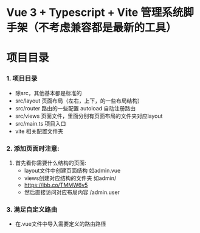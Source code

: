 # Vue 3 + Typescript + Vite 管理系统脚手架（不考虑兼容都是最新的工具）

# 项目目录
### 1. 项目目录
- 除src，其他基本都是标准的
- src/layout 页面布局（左右，上下，的一些布局结构）
- src/router 路由的一些配置 autoload 自动注册路由
- src/views 页面文件，里面分别有页面布局的文件夹对应layout
- src/main.ts 项目入口
- vite 相关配置文件夹

### 2. 添加页面时注意:
1. 首先看你需要什么结构的页面: 
	- layout文件中创建页面结构 如admin.vue
	- views创建对应结构的文件夹 如admin/
	- https://ibb.co/TMMW6v5
	- 然后直接访问对应布局内容 /admin.user

### 3. 满足自定义路由
- 在.vue文件中导入需要定义的路由路径
```javascript

```